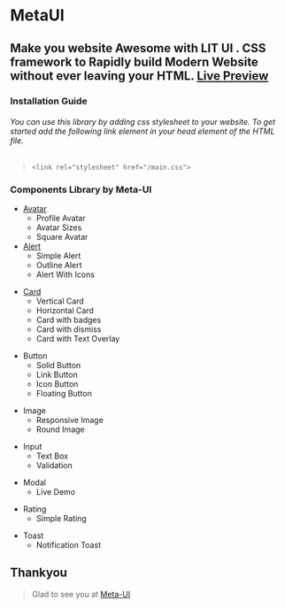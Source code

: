 # MetaUI
## Make you website Awesome with LIT UI . CSS framework to Rapidly build Modern Website without ever leaving your HTML. [Live Preview](https://meta-library.netlify.app/)
### Installation Guide
###### You can use this library by adding css stylesheet to your website. To get started add the following link element in your head element of the HTML file.
> `<link rel="stylesheet" href="/main.css">`
### Components Library by Meta-UI
>
* [Avatar](https://meta-library.netlify.app/components/avatar/avatar)
  * Profile Avatar
  * Avatar Sizes
  * Square Avatar
* [Alert](https://meta-library.netlify.app/components/alert/alert)
  * Simple Alert
  * Outline Alert
  * Alert With Icons
>
* [Card](https://meta-library.netlify.app/components/card/card)
    * Vertical Card
    * Horizontal Card
    * Card with badges
    * Card with dismiss
    * Card with Text Overlay
 >
 * Button
   * Solid Button
   * Link Button
   * Icon Button
   * Floating Button
>
 * Image
   * Responsive Image
   * Round Image
>
 * Input
   * Text Box
   * Validation
>
 * Modal
   * Live Demo
>
  * Rating
    * Simple Rating
 >
  * Toast
    * Notification Toast
 ## Thankyou
 >Glad to see you at [Meta-UI](https://meta-library.netlify.app/)

